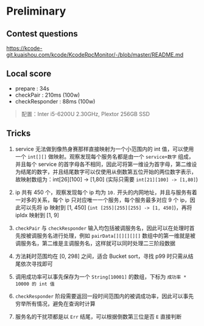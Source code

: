 # Preliminary

## Contest questions

<https://kcode-git.kuaishou.com/kcode/KcodeRpcMonitor/-/blob/master/README.md>

## Local score

- prepare : 34s
- checkPair : 210ms (100w)
- checkResponder : 88ms (100w)

> 配置：Inter i5-6200U 2.30GHz, Plextor 256GB SSD

## Tricks

1. service 无法做到像热身赛那样直接映射为一个小范围内的 int 值，可以使用一个 `int[][]` 做映射。观察发现每个服务名都是由一个 `service+数字` 组成，并且每个 service 的首字母各不相同，因此可将第一维设为首字母，第二维设为结尾的数字，并且结尾数字可以仅使用从倒数第五位开始的两位数字表示，故映射数组为：int[26][100] -> [1,80] (实际只需要 `int[21][100] -> [1,80]`)

2. ip 共有 450 个，观察发现每个 ip 均为 `10.` 开头的内网地址，并且与服务有着一对多的关系，每个 ip 只对应唯一一个服务，每个服务最多对应 9 个 ip，因此可以先将 ip 映射到 [1, 450] (`int [255][255][255] -> [1, 450]`)，再将 ipIdx 映射到 [1, 9]

3. `checkPair` 与 `checkResponder` 输入均包括被调服务名，因此可以在处理时首先按被调服务名进行处理，例如 `pairData[][][][][]` 数组中的第一维就是被调服务名，第二维是主调服务名，这样就可以同时处理二三阶段数据

4. 方法耗时范围均在 [0, 298] 之间，适合 Bucket sort，寻找 p99 时只需从结尾依次寻找即可

5. 调用成功率可以事先保存为一个 `String[10001]` 的数组，下标为 `成功率 * 10000 的 int 值`

6. `checkResponder` 阶段需要返回一段时间范围内的被调成功率，因此可以事先穷举所有情况，避免在查询时计算

7. 服务名的干扰项都是以 `Err` 结尾，可以根据倒数第三位是否 `E` 直接判断

